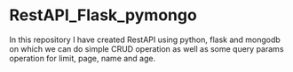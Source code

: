 # RestAPI_Flask_pymongo
In this repository I have created RestAPI using python, flask and mongodb on which we can do simple CRUD operation as well as some query params operation for limit, page, name and age.
